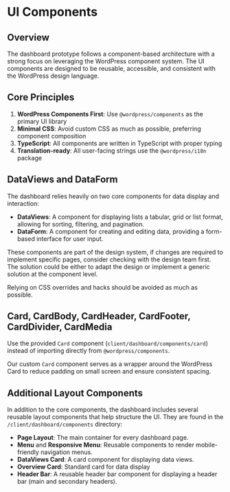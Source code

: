 # UI Components

## Overview

The dashboard prototype follows a component-based architecture with a strong focus on leveraging the WordPress component system. The UI components are designed to be reusable, accessible, and consistent with the WordPress design language.

## Core Principles

1. **WordPress Components First**: Use `@wordpress/components` as the primary UI library
2. **Minimal CSS**: Avoid custom CSS as much as possible, preferring component composition
3. **TypeScript**: All components are written in TypeScript with proper typing
4. **Translation-ready**: All user-facing strings use the `@wordpress/i18n` package

## DataViews and DataForm

The dashboard relies heavily on two core components for data display and interaction:

- **DataViews**: A component for displaying lists a tabular, grid or list format, allowing for sorting, filtering, and pagination.
- **DataForm**: A component for creating and editing data, providing a form-based interface for user input.

These components are part of the design system, if changes are required to implement specific pages, consider checking with the design team first. The solution could be either to adapt the design or implement a generic solution at the component level.

Relying on CSS overrides and hacks should be avoided as much as possible.

## Card, CardBody, CardHeader, CardFooter, CardDivider, CardMedia

Use the provided `Card` component (`client/dashboard/components/card`) instead of importing directly from `@wordpress/components`. 

Our custom `Card` component serves as a wrapper around the WordPress Card to reduce padding on small screen and ensure consistent spacing.

## Additional Layout Components

In addition to the core components, the dashboard includes several reusable layout components that help structure the UI. They are found in the `/client/dashboard/components` directory:

- **Page Layout**: The main container for every dashboard page.
- **Menu** and **Responsive Menu**: Reusable components to render mobile-friendly navigation menus.
- **DataViews Card**: A card component for displaying data views.
- **Overview Card**: Standard card for data display
- **Header Bar**: A reusable header bar component for displaying a header bar (main and secondary headers).
